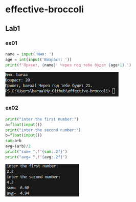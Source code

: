 # effective-broccoli

## Lab1

### ex01

```python
name = input('Имя: ')
age = int(input('Возраст: '))
print(f'Привет, {name}! Через год тебе будет {age+1}.')
```

![alt text](image.png)

### ex02

```python
print("inter the first number:")
a=float(input())
print("inter the second number:")
b=float(input())
sum=a+b
avg=(a*b)/2
print("sum= ",f"{sum:.2f}")
print("avg= ",f"{avg:.2f}")
```

![alt text](image-1.png)